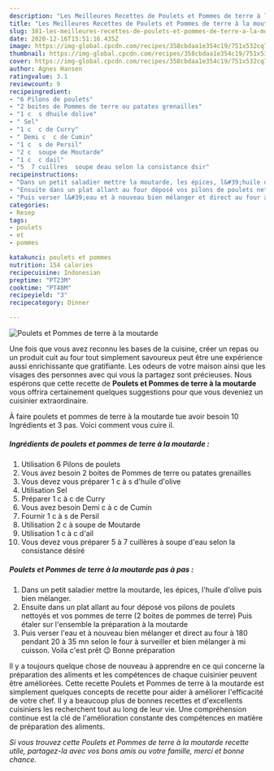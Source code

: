 ```yaml
---
description: "Les Meilleures Recettes de Poulets et Pommes de terre à la moutarde"
title: "Les Meilleures Recettes de Poulets et Pommes de terre à la moutarde"
slug: 381-les-meilleures-recettes-de-poulets-et-pommes-de-terre-a-la-moutarde
date: 2020-12-16T15:51:16.435Z
image: https://img-global.cpcdn.com/recipes/358cbdaa1e354c19/751x532cq70/poulets-et-pommes-de-terre-a-la-moutarde-photo-principale-de-la-recette.jpg
thumbnail: https://img-global.cpcdn.com/recipes/358cbdaa1e354c19/751x532cq70/poulets-et-pommes-de-terre-a-la-moutarde-photo-principale-de-la-recette.jpg
cover: https://img-global.cpcdn.com/recipes/358cbdaa1e354c19/751x532cq70/poulets-et-pommes-de-terre-a-la-moutarde-photo-principale-de-la-recette.jpg
author: Agnes Hansen
ratingvalue: 3.1
reviewcount: 9
recipeingredient:
- "6 Pilons de poulets"
- "2 boites de Pommes de terre ou patates grenailles"
- "1 c  s dhuile dolive"
- " Sel"
- "1 c  c de Curry"
- " Demi c  c de Cumin"
- "1 c  s de Persil"
- "2 c  soupe de Moutarde"
- "1 c  c dail"
- "5  7 cuillres  soupe deau selon la consistance dsir"
recipeinstructions:
- "Dans un petit saladier mettre la moutarde, les épices, l&#39;huile d&#39;olive puis bien mélanger."
- "Ensuite dans un plat allant au four déposé vos pilons de poulets nettoyés et vos pommes de terre (2 boites de pommes de terre) Puis étaler sur l&#39;ensemble la préparation à la moutarde"
- "Puis verser l&#39;eau et à nouveau bien mélanger et direct au four à 180 pendant 20 à 35 mn selon le four à surveiller et bien mélanger à mi cuisson. Voila c&#39;est prêt 😉 Bonne préparation"
categories:
- Resep
tags:
- poulets
- et
- pommes

katakunci: poulets et pommes 
nutrition: 154 calories
recipecuisine: Indonesian
preptime: "PT23M"
cooktime: "PT48M"
recipeyield: "3"
recipecategory: Dinner

---
```



![Poulets et Pommes de terre à la moutarde](https://img-global.cpcdn.com/recipes/358cbdaa1e354c19/751x532cq70/poulets-et-pommes-de-terre-a-la-moutarde-photo-principale-de-la-recette.jpg)

Une fois que vous avez reconnu les bases de la cuisine, créer un repas ou un produit cuit au four tout simplement savoureux peut être une expérience aussi enrichissante que gratifiante. Les odeurs de votre maison ainsi que les visages des personnes avec qui vous la partagez sont précieuses. Nous espérons que cette recette de <strong> Poulets et Pommes de terre à la moutarde </strong> vous offrira certainement quelques suggestions pour que vous deveniez un cuisinier extraordinaire.

<!--inarticleads1-->

À faire poulets et pommes de terre à la moutarde tue avoir besoin 10 Ingrédients et 3 pas. Voici comment vous cuire il.

##### Ingrédients de poulets et pommes de terre à la moutarde :

1. Utilisation 6 Pilons de poulets
1. Vous avez besoin 2 boites de Pommes de terre ou patates grenailles
1. Vous devez vous préparer 1 c à s d&#39;huile d&#39;olive
1. Utilisation  Sel
1. Préparer 1 c à c de Curry
1. Vous avez besoin  Demi c à c de Cumin
1. Fournir 1 c à s de Persil
1. Utilisation 2 c à soupe de Moutarde
1. Utilisation 1 c à c d&#39;ail
1. Vous devez vous préparer 5 à 7 cuillères à soupe d&#39;eau selon la consistance désiré




<!--inarticleads2-->

##### Poulets et Pommes de terre à la moutarde pas à pas :

1. Dans un petit saladier mettre la moutarde, les épices, l&#39;huile d&#39;olive puis bien mélanger.
1. Ensuite dans un plat allant au four déposé vos pilons de poulets nettoyés et vos pommes de terre (2 boites de pommes de terre) Puis étaler sur l&#39;ensemble la préparation à la moutarde
1. Puis verser l&#39;eau et à nouveau bien mélanger et direct au four à 180 pendant 20 à 35 mn selon le four à surveiller et bien mélanger à mi cuisson. Voila c&#39;est prêt 😉 Bonne préparation




<!--inarticleads1-->

<p>
Il y a toujours quelque chose de nouveau à apprendre en ce qui concerne la préparation des aliments et les compétences de chaque cuisinier peuvent être améliorées. Cette recette Poulets et Pommes de terre à la moutarde est simplement quelques concepts de recette pour aider à améliorer l'efficacité de votre chef. Il y a beaucoup plus de bonnes recettes et d'excellents cuisiniers les recherchent tout au long de leur vie. Une compréhension continue est la clé de l'amélioration constante des compétences en matière de préparation des aliments.
</p>

<p>
<i>Si vous trouvez cette Poulets et Pommes de terre à la moutarde recette utile, partagez-la avec vos bons amis ou votre famille, merci et bonne chance.</i>
</p>

